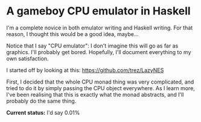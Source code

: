 # A gameboy CPU emulator in Haskell
I'm a complete novice in both emulator writing and Haskell writing. For that reason, I thought this would be a good idea, maybe...

Notice that I say "CPU emulator": I don't imagine this will go as far as graphics. I'll probably get bored.
Hopefully, I'll document everything to my own satisfaction.

I started off by looking at this:
https://github.com/trez/LazyNES

First, I decided that the whole CPU monad thing was very complicated, and tried to do it by simply passing the CPU object everywhere.
As I learn more, I've been realising that this is exactly what the monad abstracts, and I'll probably do the same thing.

**Current status:** I'd say 0.01%

